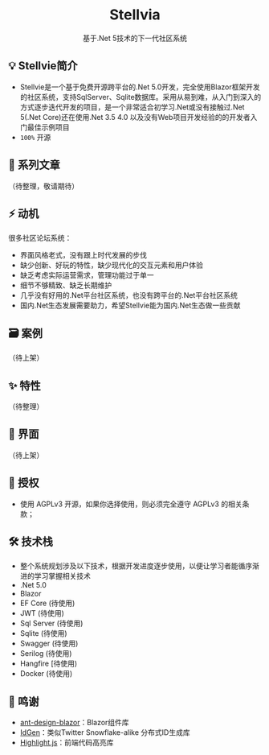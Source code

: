 <h1 align="center">Stellvia</h1>
<div align="center">
基于.Net 5技术的下一代社区系统
</div>

## 💡 Stellvie简介

* Stellvie是一个基于免费开源跨平台的.Net 5.0开发，完全使用Blazor框架开发的社区系统，支持SqlServer、Sqlite数据库。采用从易到难，从入门到深入的方式逐步迭代开发的项目，是一个非常适合初学习.Net或没有接触过.Net 5(.Net Core)还在使用.Net 3.5 4.0 以及没有Web项目开发经验的的开发者入门最佳示例项目
* `100%` 开源

## 🌈 系列文章
（待整理，敬请期待）

## ⚡ 动机

很多社区论坛系统：

* 界面风格老式，没有跟上时代发展的步伐
* 缺少创新、好玩的特性，缺少现代化的交互元素和用户体验
* 缺乏考虑实际运营需求，管理功能过于单一
* 细节不够精致、缺乏长期维护
* 几乎没有好用的.Net平台社区系统，也没有跨平台的.Net平台社区系统
* 国内.Net生态发展需要助力，希望Stellvie能为国内.Net生态做一些贡献

## 🗃 案例
（待上架）

## ✨  特性
（待整理）


## 🎨 界面
（待上架）

## 📄 授权

* 使用 AGPLv3 开源，如果你选择使用，则必须完全遵守 AGPLv3 的相关条款；

## 🛠️ 技术栈
* 整个系统规划涉及以下技术，根据开发进度逐步使用，以便让学习者能循序渐进的学习掌握相关技术
* .Net 5.0
* Blazor
* EF Core    (待使用)
* JWT    (待使用)
* Sql Server  (待使用)
* Sqlite  (待使用)
* Swagger  (待使用)
* Serilog  (待使用)
* Hangfire  [待使用)
* Docker  (待使用)

## 🙏 鸣谢
* [ant-design-blazor](https://github.com/ant-design-blazor/ant-design-blazor)：Blazor组件库
* [IdGen](https://github.com/RobThree/IdGen)：类似Twitter Snowflake-alike 分布式ID生成库
* [Highlight.js](https://github.com/isagalaev/highlight.js)：前端代码高亮库
